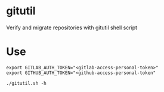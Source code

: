# gitutil

Verify and migrate repositories with gitutil shell script


# Use
```
export GITLAB_AUTH_TOKEN="<gitlab-access-personal-token>"
export GITHUB_AUTH_TOKEN="<github-access-personal-token"

./gitutil.sh -h
```
